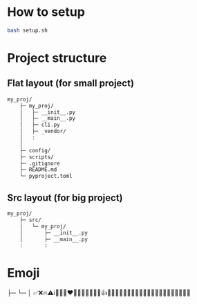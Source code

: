# How to setup
```bash
bash setup.sh
```

# Project structure
## Flat layout (for small project)
```bash
my_proj/
    ├─ my_proj/
    │   ├─ __init__.py
    │   ├─ __main__.py
    │   ├─ cli.py
    │   ├─ _vendor/
    │   :
    │
    ├─ config/
    ├─ scripts/
    ├─ .gitignore
    ├─ README.md
    └─ pyproject.toml

```
## Src layout (for big project)
```bash
my_proj/
    ├─ src/
    │   └─ my_proj/
    │       ├─ __init__.py
    │       ├─ __main__.py
    :       :
```

# Emoji
├─ └─ │
✅❌🔥⚠️ℹ️🐛🚀😂❤️🤣😍😊🙏😘😎😢👍👏🎉🤔🙌😏😜😇🤗💕😱🤩🥰😔😌😴🤤🤮🤡💔🙇🤖
